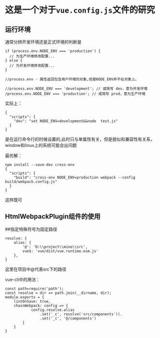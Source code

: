 
# 这是一个对于`vue.config.js`文件的研究


## 运行环境

通常分辨开发环境还是正式环境的判断是

    if (process.env.NODE_ENV === 'production') {
      // 为生产环境修改配置...
    } else {
      // 为开发环境修改配置...
    }

    //process.env - 属性返回包含用户环境的对象,但是NODE_ENV并不在对象上。

	//process.env.NODE_ENV === 'development'; // 或简写 dev，意为开发环境
	/process.env.NODE_ENV === 'production'; // 或简写 prod，意为生产环境


实际上：
	
	{
	  "scripts": {
	    "dev": "set NODE_ENV=development&&node  test.js"
	  }
	}

是在运行命令行的时候设置的,此时只与单属性有关，但是貌似和兼容性有关系，window和linux上的系统可能会出问题

最优解：

	npm install --save-dev cross-env
	{
	  "scripts": {
	    "build": "cross-env NODE_ENV=production webpack --config build/webpack.config.js"
	  }
	}

这样既可


## HtmlWebpackPlugin组件的使用







##指定特殊符号为固定路径


    resolve: {
        alias: {
            '@': 'D:\\project\\mine\\src',
            vue$: 'vue/dist/vue.runtime.esm.js'
        },
	}


这里在项目中@代表src下的路径


vue-cli中的用法：



	const path=require('path');
	const resolve = dir => path.join(__dirname, dir);
	module.exports = {
	    lintOnSave: true,
	    chainWebpack: config => {
	            config.resolve.alias
	                .set('_c', resolve('src/components')).
            		.set('_c', '@/components')
	        }
	    }
	}
